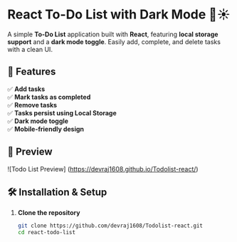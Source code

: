 # React To-Do List with Dark Mode 🌙☀️

A simple **To-Do List** application built with **React**, featuring **local storage support** and a **dark mode toggle**. Easily add, complete, and delete tasks with a clean UI.

## 🚀 Features

✅ **Add tasks**  
✅ **Mark tasks as completed**  
✅ **Remove tasks**  
✅ **Tasks persist using Local Storage**  
✅ **Dark mode toggle**  
✅ **Mobile-friendly design**

## 📸 Preview

![Todo List Preview] (https://devraj1608.github.io/Todolist-react/)

## 🛠️ Installation & Setup

1. **Clone the repository**  
   ```sh
   git clone https://github.com/devraj1608/Todolist-react.git
   cd react-todo-list
